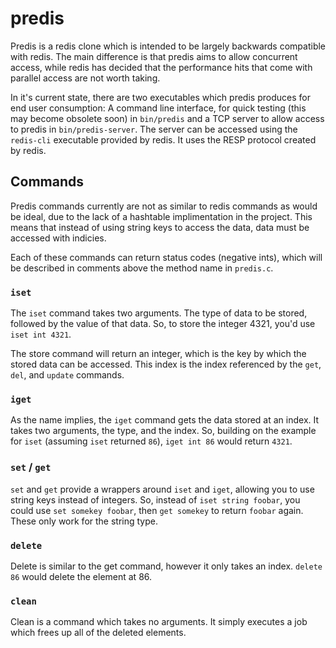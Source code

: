 # predis

Predis is a redis clone which is intended to be largely backwards compatible with redis. The main difference is that predis aims to allow concurrent access, while redis has decided that the performance hits that come with parallel access are not worth taking.

In it's current state, there are two executables which predis produces for end user consumption: A command line interface, for quick testing (this may become obsolete soon) in `bin/predis` and a TCP server to allow access to predis in `bin/predis-server`. The server can be accessed using the `redis-cli` executable provided by redis. It uses the RESP protocol created by redis.

## Commands

Predis commands currently are not as similar to redis commands as would be ideal, due to the lack of a hashtable implimentation in the project. This means that instead of using string keys to access the data, data must be accessed with indicies.

Each of these commands can return status codes (negative ints), which will be described in comments above the method name in `predis.c`.

### `iset`

The `iset` command takes two arguments. The type of data to be stored, followed by the value of that data. So, to store the integer 4321, you'd use `iset int 4321`.

The store command will return an integer, which is the key by which the stored data can be accessed. This index is the index referenced by the `get`, `del`, and `update` commands.

### `iget`

As the name implies, the `iget` command gets the data stored at an index. It takes two arguments, the type, and the index. So, building on the example for `iset` (assuming `iset` returned `86`), `iget int 86` would return `4321`.

### `set` / `get`

`set` and `get` provide a wrappers around `iset` and `iget`, allowing you to use string keys instead of integers. So, instead of `iset string foobar`, you could use `set somekey foobar`, then `get somekey` to return `foobar` again. These only work for the string type.

### `delete`

Delete is similar to the get command, however it only takes an index. `delete 86` would delete the element at 86.

### `clean`

Clean is a command which takes no arguments. It simply executes a job which frees up all of the deleted elements.
